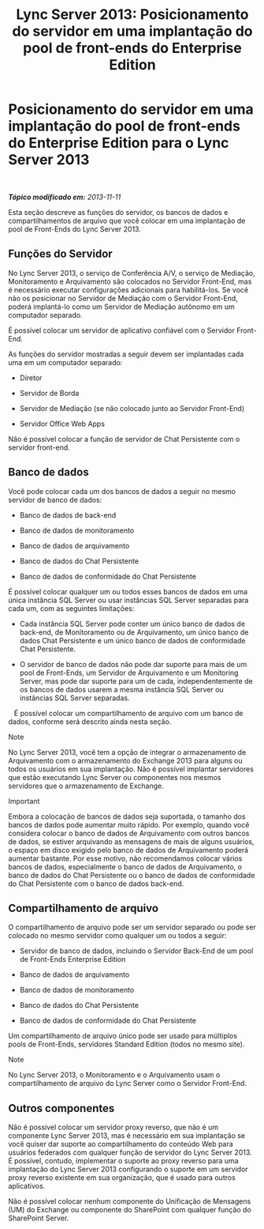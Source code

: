 ﻿---
title: 'Lync Server 2013: Posicionamento do servidor em uma implantação do pool de front-ends do Enterprise Edition'
TOCTitle: Posicionamento do servidor em uma implantação do pool de front-ends do Enterprise Edition
ms:assetid: 0516b18d-14c0-4237-9279-0f92e341b1bd
ms:mtpsurl: https://technet.microsoft.com/pt-br/library/Gg398102(v=OCS.15)
ms:contentKeyID: 49305727
ms.date: 05/19/2016
mtps_version: v=OCS.15
ms.translationtype: HT
---

# Posicionamento do servidor em uma implantação do pool de front-ends do Enterprise Edition para o Lync Server 2013

 

_**Tópico modificado em:** 2013-11-11_

Esta seção descreve as funções do servidor, os bancos de dados e compartilhamentos de arquivo que você colocar em uma implantação de pool de Front-Ends do Lync Server 2013.

## Funções do Servidor

No Lync Server 2013, o serviço de Conferência A/V, o serviço de Mediação, Monitoramento e Arquivamento são colocados no Servidor Front-End, mas é necessário executar configurações adicionais para habilitá-los. Se você não os posicionar no Servidor de Mediação com o Servidor Front-End, poderá implantá-lo como um Servidor de Mediação autônomo em um computador separado.

É possível colocar um servidor de aplicativo confiável com o Servidor Front-End.

As funções do servidor mostradas a seguir devem ser implantadas cada uma em um computador separado:

  - Diretor

  - Servidor de Borda

  - Servidor de Mediação (se não colocado junto ao Servidor Front-End)

  - Servidor Office Web Apps

Não é possível colocar a função de servidor de Chat Persistente com o servidor front-end.

## Banco de dados

Você pode colocar cada um dos bancos de dados a seguir no mesmo servidor de banco de dados:

  - Banco de dados de back-end

  - Banco de dados de monitoramento

  - Banco de dados de arquivamento

  - Banco de dados do Chat Persistente

  - Banco de dados de conformidade do Chat Persistente

É possível colocar qualquer um ou todos esses bancos de dados em uma única instância SQL Server ou usar instâncias SQL Server separadas para cada um, com as seguintes limitações:

  - Cada instância SQL Server pode conter um único banco de dados de back-end, de Monitoramento ou de Arquivamento, um único banco de dados Chat Persistente e um único banco de dados de conformidade Chat Persistente.

  - O servidor de banco de dados não pode dar suporte para mais de um pool de Front-Ends, um Servidor de Arquivamento e um Monitoring Server, mas pode dar suporte para um de cada, independentemente de os bancos de dados usarem a mesma instância SQL Server ou instâncias SQL Server separadas.

   É possível colocar um compartilhamento de arquivo com um banco de dados, conforme será descrito ainda nesta seção.

> [!NOTE]  
> No Lync Server 2013, você tem a opção de integrar o armazenamento de Arquivamento com o armazenamento do Exchange 2013 para alguns ou todos os usuários em sua implantação. Não é possível implantar servidores que estão executando Lync Server ou componentes nos mesmos servidores que o armazenamento de Exchange.

> [!IMPORTANT]  
> Embora a colocação de bancos de dados seja suportada, o tamanho dos bancos de dados pode aumentar muito rápido. Por exemplo, quando você considera colocar o banco de dados de Arquivamento com outros bancos de dados, se estiver arquivando as mensagens de mais de alguns usuários, o espaço em disco exigido pelo banco de dados de Arquivamento poderá aumentar bastante. Por esse motivo, não recomendamos colocar vários bancos de dados, especialmente o banco de dados de Arquivamento, o banco de dados do Chat Persistente ou o banco de dados de conformidade do Chat Persistente com o banco de dados back-end.

## Compartilhamento de arquivo

O compartilhamento de arquivo pode ser um servidor separado ou pode ser colocado no mesmo servidor como qualquer um ou todos a seguir:

  - Servidor de banco de dados, incluindo o Servidor Back-End de um pool de Front-Ends Enterprise Edition

  - Banco de dados de arquivamento

  - Banco de dados de monitoramento

  - Banco de dados do Chat Persistente

  - Banco de dados de conformidade do Chat Persistente

Um compartilhamento de arquivo único pode ser usado para múltiplos pools de Front-Ends, servidores Standard Edition (todos no mesmo site).

> [!NOTE]  
> No Lync Server 2013, o Monitoramento e o Arquivamento usam o compartilhamento de arquivo do Lync Server como o Servidor Front-End.

## Outros componentes

Não é possível colocar um servidor proxy reverso, que não é um componente Lync Server 2013, mas é necessário em sua implantação se você quiser dar suporte ao compartilhamento do conteúdo Web para usuários federados com qualquer função de servidor do Lync Server 2013. É possível, contudo, implementar o suporte ao proxy reverso para uma implantação do Lync Server 2013 configurando o suporte em um servidor proxy reverso existente em sua organização, que é usado para outros aplicativos.

Não é possível colocar nenhum componente do Unificação de Mensagens (UM) do Exchange ou componente do SharePoint com qualquer função do SharePoint Server.

